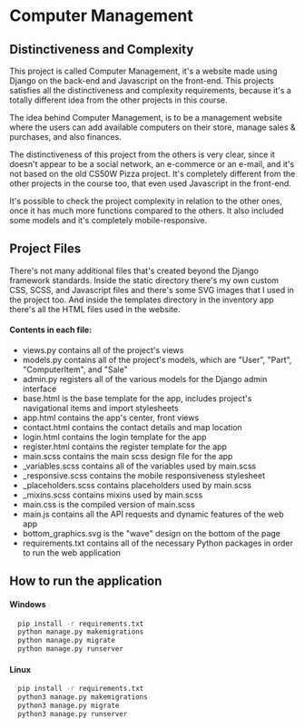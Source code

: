 
# Computer Management



## Distinctiveness and Complexity
This project is called Computer Management, it's a website made using Django on the back-end and Javascript on the front-end.
This projects satisfies all the distinctiveness and complexity requirements, because it's a totally different idea from the 
other projects in this course.

The idea behind Computer Management, is to be a management website where the users can add
available computers on their store, manage sales & purchases, and also finances.

The distinctiveness of this project from the others is very clear, since it doesn't appear to be a social network, an e-commerce or an e-mail, 
and it's not based on the old CS50W Pizza project. It's completely different from the other projects in the course too, 
that even used Javascript in the front-end.

It's possible to check the project complexity in relation to the other ones, once it has much more functions compared to the others.
It also included some models and it's completely mobile-responsive.
## Project Files

There's not many additional files that's created beyond the Django framework standards.
Inside the static directory there's my own custom CSS, SCSS, and Javascript files and 
there's some SVG images that I used in the project too. And inside the templates directory 
in the inventory app there's all the HTML files used in the website.

#### Contents in each file:
- views.py contains all of the project's views
- models.py contains all of the project's models, which are "User", "Part", "ComputerItem", and "Sale"
- admin.py registers all of the various models for the Django admin interface
- base.html is the base template for the app, includes project's navigational items and import stylesheets
- app.html contains the app's center, front views
- contact.html contains the contact details and map location
- login.html contains the login template for the app
- register.html contains the register template for the app
- main.scss contains the main scss design file for the app
- _variables.scss contains all of the variables used by main.scss
- _responsive.scss contains the mobile responsiveness stylesheet
- _placeholders.scss contains placeholders used by main.scss
- _mixins.scss contains mixins used by main.scss
- main.css is the compiled version of main.scss
- main.js contains all the API requests and dynamic features of the web app
- bottom_graphics.svg is the "wave" design on the bottom of the page
- requirements.txt contains all of the necessary Python packages in order to run the web application

## How to run the application

#### Windows

```bash
  pip install -r requirements.txt
  python manage.py makemigrations
  python manage.py migrate
  python manage.py runserver
```

#### Linux

```bash
  pip install -r requirements.txt
  python3 manage.py makemigrations
  python3 manage.py migrate
  python3 manage.py runserver
```
    